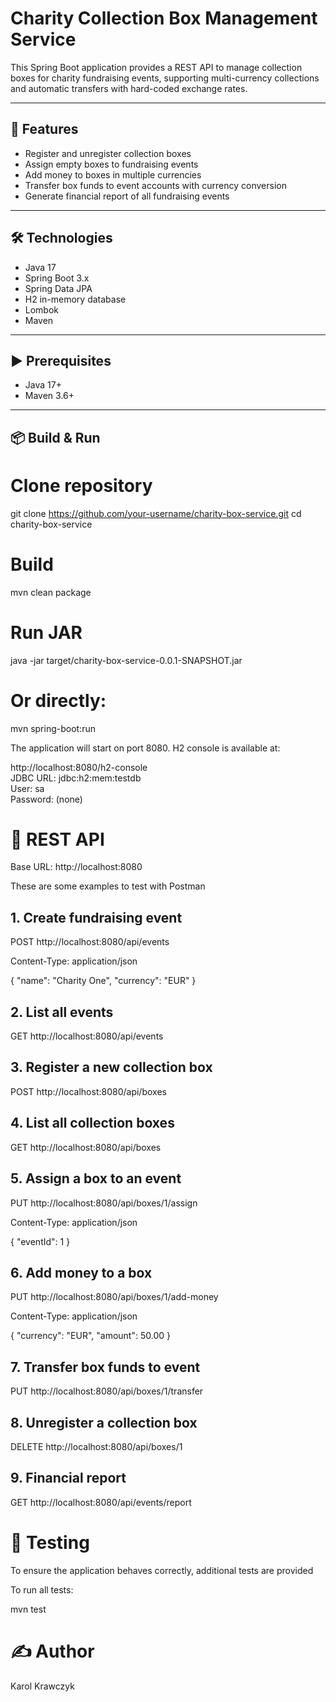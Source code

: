# Charity Collection Box Management Service

This Spring Boot application provides a REST API to manage collection boxes for charity fundraising events, supporting multi-currency collections and automatic transfers with hard-coded exchange rates.

---

## 🌟 Features

- Register and unregister collection boxes  
- Assign empty boxes to fundraising events  
- Add money to boxes in multiple currencies  
- Transfer box funds to event accounts with currency conversion  
- Generate financial report of all fundraising events  

---

## 🛠 Technologies

- Java 17  
- Spring Boot 3.x  
- Spring Data JPA  
- H2 in-memory database  
- Lombok  
- Maven  

---

## ▶️ Prerequisites

- Java 17+  
- Maven 3.6+  

---

## 📦 Build & Run

# Clone repository
git clone https://github.com/your-username/charity-box-service.git
cd charity-box-service

# Build
mvn clean package

# Run JAR
java -jar target/charity-box-service-0.0.1-SNAPSHOT.jar

# Or directly:

mvn spring-boot:run


The application will start on port 8080.
H2 console is available at:

http://localhost:8080/h2-console  
JDBC URL: jdbc:h2:mem:testdb  
User: sa  
Password: (none)


# 📖 REST API

Base URL: http://localhost:8080

These are some examples to test with Postman

## 1. Create fundraising event

POST http://localhost:8080/api/events

Content-Type: application/json

{
  "name": "Charity One",
  "currency": "EUR"
}

## 2. List all events

GET http://localhost:8080/api/events

## 3. Register a new collection box

POST http://localhost:8080/api/boxes

## 4. List all collection boxes

GET http://localhost:8080/api/boxes

## 5. Assign a box to an event

PUT http://localhost:8080/api/boxes/1/assign

Content-Type: application/json

{
  "eventId": 1
}

## 6. Add money to a box

PUT http://localhost:8080/api/boxes/1/add-money

Content-Type: application/json

{
  "currency": "EUR",
  "amount": 50.00
}

## 7. Transfer box funds to event

PUT http://localhost:8080/api/boxes/1/transfer

## 8. Unregister a collection box

DELETE http://localhost:8080/api/boxes/1

## 9. Financial report

GET http://localhost:8080/api/events/report

# 🧪 Testing

To ensure the application behaves correctly, additional tests are provided

To run all tests:

mvn test

# ✍️ Author 

Karol Krawczyk
